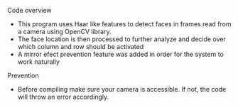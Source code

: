 Code overview

+ This program uses Haar like features to detect faces in frames read from a camera using OpenCV library.
+ The face location is then processed to further analyze and decide over which column and row should be activated
+ A mirror efect prevention feature was added in order for the system to work naturally

Prevention

+ Before compiling make sure your camera is accessible. If not, the code will throw an error accordingly.

